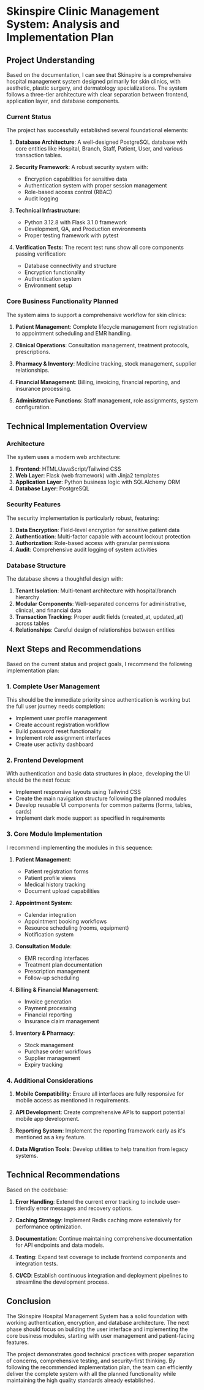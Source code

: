 # Skinspire Clinic Management System: Analysis and Implementation Plan

## Project Understanding

Based on the documentation, I can see that Skinspire is a comprehensive hospital management system designed primarily for skin clinics, with aesthetic, plastic surgery, and dermatology specializations. The system follows a three-tier architecture with clear separation between frontend, application layer, and database components.

### Current Status

The project has successfully established several foundational elements:

1. **Database Architecture**: A well-designed PostgreSQL database with core entities like Hospital, Branch, Staff, Patient, User, and various transaction tables.

2. **Security Framework**: A robust security system with:
   - Encryption capabilities for sensitive data
   - Authentication system with proper session management
   - Role-based access control (RBAC)
   - Audit logging

3. **Technical Infrastructure**:
   - Python 3.12.8 with Flask 3.1.0 framework
   - Development, QA, and Production environments
   - Proper testing framework with pytest

4. **Verification Tests**: The recent test runs show all core components passing verification:
   - Database connectivity and structure
   - Encryption functionality 
   - Authentication system
   - Environment setup

### Core Business Functionality Planned

The system aims to support a comprehensive workflow for skin clinics:

1. **Patient Management**: Complete lifecycle management from registration to appointment scheduling and EMR handling.

2. **Clinical Operations**: Consultation management, treatment protocols, prescriptions.

3. **Pharmacy & Inventory**: Medicine tracking, stock management, supplier relationships.

4. **Financial Management**: Billing, invoicing, financial reporting, and insurance processing.

5. **Administrative Functions**: Staff management, role assignments, system configuration.

## Technical Implementation Overview

### Architecture

The system uses a modern web architecture:

1. **Frontend**: HTML/JavaScript/Tailwind CSS
2. **Web Layer**: Flask (web framework) with Jinja2 templates
3. **Application Layer**: Python business logic with SQLAlchemy ORM
4. **Database Layer**: PostgreSQL

### Security Features

The security implementation is particularly robust, featuring:

1. **Data Encryption**: Field-level encryption for sensitive patient data
2. **Authentication**: Multi-factor capable with account lockout protection
3. **Authorization**: Role-based access with granular permissions
4. **Audit**: Comprehensive audit logging of system activities

### Database Structure

The database shows a thoughtful design with:

1. **Tenant Isolation**: Multi-tenant architecture with hospital/branch hierarchy
2. **Modular Components**: Well-separated concerns for administrative, clinical, and financial data
3. **Transaction Tracking**: Proper audit fields (created_at, updated_at) across tables
4. **Relationships**: Careful design of relationships between entities

## Next Steps and Recommendations

Based on the current status and project goals, I recommend the following implementation plan:

### 1. Complete User Management

This should be the immediate priority since authentication is working but the full user journey needs completion:

- Implement user profile management
- Create account registration workflow
- Build password reset functionality
- Implement role assignment interfaces
- Create user activity dashboard

### 2. Frontend Development

With authentication and basic data structures in place, developing the UI should be the next focus:

- Implement responsive layouts using Tailwind CSS
- Create the main navigation structure following the planned modules
- Develop reusable UI components for common patterns (forms, tables, cards)
- Implement dark mode support as specified in requirements

### 3. Core Module Implementation

I recommend implementing the modules in this sequence:

1. **Patient Management**:
   - Patient registration forms 
   - Patient profile views
   - Medical history tracking
   - Document upload capabilities

2. **Appointment System**:
   - Calendar integration
   - Appointment booking workflows
   - Resource scheduling (rooms, equipment)
   - Notification system

3. **Consultation Module**:
   - EMR recording interfaces
   - Treatment plan documentation
   - Prescription management
   - Follow-up scheduling

4. **Billing & Financial Management**:
   - Invoice generation
   - Payment processing
   - Financial reporting
   - Insurance claim management

5. **Inventory & Pharmacy**:
   - Stock management
   - Purchase order workflows
   - Supplier management
   - Expiry tracking

### 4. Additional Considerations

1. **Mobile Compatibility**: Ensure all interfaces are fully responsive for mobile access as mentioned in requirements.

2. **API Development**: Create comprehensive APIs to support potential mobile app development.

3. **Reporting System**: Implement the reporting framework early as it's mentioned as a key feature.

4. **Data Migration Tools**: Develop utilities to help transition from legacy systems.

## Technical Recommendations

Based on the codebase:

1. **Error Handling**: Extend the current error tracking to include user-friendly error messages and recovery options.

2. **Caching Strategy**: Implement Redis caching more extensively for performance optimization.

3. **Documentation**: Continue maintaining comprehensive documentation for API endpoints and data models.

4. **Testing**: Expand test coverage to include frontend components and integration tests.

5. **CI/CD**: Establish continuous integration and deployment pipelines to streamline the development process.

## Conclusion

The Skinspire Hospital Management System has a solid foundation with working authentication, encryption, and database architecture. The next phase should focus on building the user interface and implementing the core business modules, starting with user management and patient-facing features.

The project demonstrates good technical practices with proper separation of concerns, comprehensive testing, and security-first thinking. By following the recommended implementation plan, the team can efficiently deliver the complete system with all the planned functionality while maintaining the high quality standards already established.